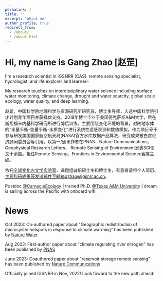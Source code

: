 ```yaml
---
permalink: /
title: ""
excerpt: "About me"
author_profile: true
redirect_from: 
  - /about/
  - /about.html
---
```

Hi, my name is Gang Zhao [赵罡]
=====
I'm a research scientist in IGSNRR (CAS), remote sensing specialist, hydrologist, and life explorer and learner~

My research touches on interdisciplinary water science including surface water monitoring, climate change, drought and water scarcity, global scale ecology, water quality, and deep learning.

赵罡，中国科学院地理科学与资源研究所研究员，博士生导师，入选中国科学院引才计划青年项目并获择优支持。2018年博士毕业于美国德克萨斯A&M大学，后在斯坦福卡内基科学研究所进行博后训练。主要围绕变化环境的背景，对陆地水体的“水量平衡-能量平衡-水质变化”进行系统性遥感观测和数值模拟。作为项目骨干参与研发美国国家航空航天局(NASA)官方水库数据产品算法，研究成果被白宫经济顾问委员会等引用。以第一/通讯作者在PNAS、Nature Communications、Geophysical Research Letters、 Remote Sensing of Environment发表SCl论文十余篇。担任Remote Sensing、Frontiers in Environmental Science客座主编。

依托[全球变化水文学实验室](https://people.ucas.ac.cn/~0019184?language=en)，课题组诚招硕士生和博士生，有意者请将个人简历、主要科研成果等发送邮件至邮箱gzhao@igsnrr.ac.cn。

Postdoc [@CarnegieEcology](https://bse.carnegiescience.edu/) | trained Ph.D. [@Texas A&M University](https://engineering.tamu.edu/civil/index.html) | dream is sailing across the Pacific with onboard wifi

News
======
Oct 2023: Co-authored paper about "Geographic redistribution of microcystin hotspots in response to climate warming" has been published by [Nature Water](https://doi.org/10.1038/s44221-023-00138-w)

Aug 2023: First-author paper about "climate regulating river nitrogen" has been published by [PNAS](https://doi.org/10.1073/pnas.2220616120)

June 2023: Coauthored paper about "reservoir storage remote sensing" has been published by [Nature Communications](https://doi.org/10.1038/s41467-023-38843-5)

Officially joined IGSNRR in Nov, 2022! Look foward to the new path ahead!


